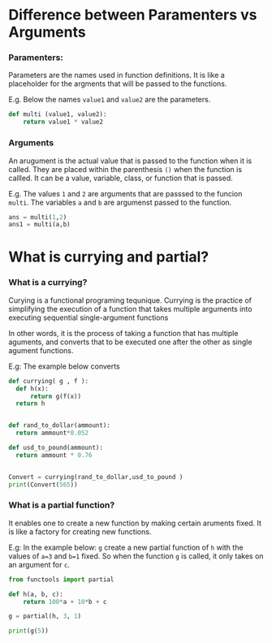 # Difference between Paramenters vs Arguments

### Paramenters:
Parameters are the names used in function definitions. It is like a placeholder for the argments that will be passed to the functions.

E.g. Below the names `value1` and `value2` are the parameters.

```python
def multi (value1, value2):
    return value1 * value2
```

### Arguments

An arugument is the actual value that is passed to the function when it is called. They are placed within the parenthesis `()` when the function is callled. It can be a value, variable, class, or function that is passed.

E.g. The values `1` and `2` are arguments that are passsed to the funcion `multi`. The variables `a` and `b` are argumenst passed to the function.

```python
ans = multi(1,2)
ans1 = multi(a,b)
```



# What is currying and partial?

### What is a currying?

Curying is a functional programing tequnique. Currying is the practice of simplifying the execution of a function that takes multiple arguments into executing sequential single-argument functions

In other words, it is the process of taking a function that has multiple aguments, and converts that to be executed one after the other as single agument functions.


E.g: The example below converts 
```Python
def currying( g , f ):
  def h(x):
      return g(f(x))
  return h


def rand_to_dollar(ammount):  
  return ammount*0.052  

def usd_to_pound(ammount):   
  return ammount * 0.76


Convert = currying(rand_to_dollar,usd_to_pound )
print(Convert(565))
```

### What is a partial function?

It enables one to create a new function by making certain aruments fixed. It is like a factory for creating new functions.


E.g: In the example below: `g` create a new partial function of `h` with the values of `a=3` and `b=1` fixed. So when the function `g` is called, it only takes on an argument for `c`.

```python 
from functools import partial

def h(a, b, c):
    return 100*a + 10*b + c

g = partial(h, 3, 1)

print(g(5))
```

